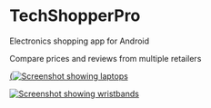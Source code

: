 # TechShopperPro

Electronics shopping app for Android

Compare prices and reviews from multiple retailers


[(![Screenshot showing laptops](https://raw.githubusercontent.com/dan-silver/TechShopperPro/master/screenshots/screenshot_laptops_small.png)](https://raw.githubusercontent.com/dan-silver/TechShopperPro/master/screenshots/screenshot_laptops_original.png)

[![Screenshot showing wristbands](https://raw.githubusercontent.com/dan-silver/TechShopperPro/master/screenshots/screenshot_wristbands_small.png)](https://raw.githubusercontent.com/dan-silver/TechShopperPro/master/screenshots/screenshot_wristbands_original.png)
